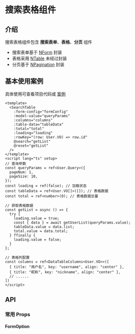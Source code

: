<script setup>
import CommTable from "../components/CommTable.vue";

// 表格传递 Props
const searchTableProps = [
  [ 'tableData', "Array", "否", "", '需要展示的数据' ],
  [ 'v-model 或 model-value', "Object", "否", "{}", '搜索参数，与 form-config 一起使用。如果不传递则不显示搜索表单' ],
  [ 'form-config', {
    name:"FormOption",
    url: "/guide/search-table#formoption",
    inside: true,
  }, "否", "", '表单配置项' ],
  [ "columns", {
    name:"DataTableColumn",
    url: "https://www.naiveui.com/zh-CN/os-theme/components/data-table#DataTable-Props"
  }, "否", "[]", "需要展示的列"],
  [ "total", "Number", "否", "0", "总条数，为零0则不显示分页组件" ],
  [ "controls-span", "Number", "否", "4", "按钮操作区的宽度，最大值：24" ],
  [ "collapse-length", "Number", "否", "3", "搜索项的折叠长度。超出则会被折叠" ],
  [ "operation-button-position", "left | right", "否", "right", "搜索按钮的展示位置。紧贴搜索项显示还是靠最右侧显示" ],
]
</script>

# 搜索表格组件

## 介绍

搜索表格组件包含 **搜索表单**、**表格**、**分页** 组件

- 搜索表单基于 [NForm](https://www.naiveui.com/zh-CN/os-theme/components/form) 封装
- 表格采用 [NTable](https://www.naiveui.com/zh-CN/os-theme/components/table) 未经过封装
- 分页基于 [NPagination](https://www.naiveui.com/zh-CN/os-theme/components/pagination) 封装

## 基本使用案例

具体使用可查看项目代码或 [案例](https://gitee.com/zimo493/vue3-naiveui-admin/blob/main/src/views/demo/curd/index.vue)

```vue
<template>
  <SearchTable
    :form-config="formConfig"
    :model-value="queryParams"
    :columns="columns"
    :table-data="tableData"
    :total="total"
    :loading="loading"
    :rowKey="(row: User.VO) => row.id"
    @search="getList"
    @reset="getList"
  />
</template>
<script lang="ts" setup>
// 查询参数
const queryParams = ref<User.Query>({
  pageNum: 1,
  pageSize: 10,
});
const loading = ref(false); // 加载状态
const tableData = ref<User.VO[]>([]); // 表格数据
const total = ref<number>(0); // 表格数据总量

// 获取表格数据
const getList = async () => {
  try {
    loading.value = true;
    const { data } = await getUserList(queryParams.value);
    tableData.value = data.list;
    total.value = data.total;
  } ffinally {
    loading.value = false;
  }
};

// 表格列配置
const columns = ref<DataTableColumns<User.VO>>([
  { title: "用户名", key: "username", align: "center" },
  { title: "昵称", key: "nickname", align: "center" },
  // ......
])
</script>
```

## API

### 常用 Props

<CommTable :data="searchTableProps" />

#### FormOption

